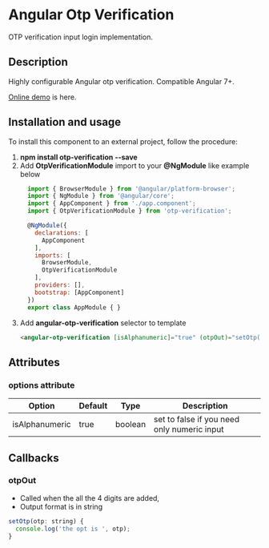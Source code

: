 # Angular Otp Verification

OTP verification input login implementation.

## Description

Highly configurable Angular otp verification. Compatible Angular 7+.

[Online demo](https://akhilmohanan.github.io/angular-otpVerification/) is here.


## Installation and usage

To install this component to an external project, follow the procedure:

 1. **npm install otp-verification --save**
 2. Add **OtpVerificationModule** import to your **@NgModule** like example below
    ```javascript
      import { BrowserModule } from '@angular/platform-browser';
      import { NgModule } from '@angular/core';
      import { AppComponent } from './app.component';
      import { OtpVerificationModule } from 'otp-verification';

      @NgModule({
        declarations: [
          AppComponent
        ],
        imports: [
          BrowserModule,
          OtpVerificationModule
        ],
        providers: [],
        bootstrap: [AppComponent]
      })
      export class AppModule { }

    ```
  3. Add **angular-otp-verification** selector to template
      ```html
      <angular-otp-verification [isAlphanumeric]="true" (otpOut)="setOtp($event)"></angular-otp-verification>
      ```

## Attributes
### options attribute

Option | Default | Type | Description
------ | ------- | ---- | -----------
isAlphanumeric | true | boolean | set to false if you need only numeric input

## Callbacks
### otpOut
  * Called when the all the 4 digits are added,
  * Output format is in string
  ```javascript
  setOtp(otp: string) {
    console.log('the opt is ', otp);
  }
  ```
